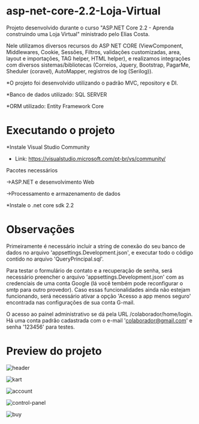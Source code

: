 # asp-net-core-2.2-Loja-Virtual
Projeto desenvolvido durante o curso "ASP.NET Core 2.2 - Aprenda construindo uma Loja Virtual" ministrado pelo Elias Costa.

Nele utilizamos diversos recursos do ASP NET CORE (ViewComponent, Middlewares, Cookie, Sessões, Filtros,
validações customizadas, area, layout e importações, TAG helper, HTML helper), e realizamos integrações com diversos sistemas/bibliotecas (Correios, Jquery, Bootstrap, PagarMe, Sheduler (coravel), AutoMapper, registros de log (Serilog)). 

*O projeto foi desenvolvido utilizando o padrão MVC, repository e DI.

*Banco de dados utilizado: SQL SERVER

*ORM utilizado: Entity Framework Core

# Executando o projeto

*Instale Visual Studio Community
- Link: https://visualstudio.microsoft.com/pt-br/vs/community/

Pacotes necessários


->ASP.NET e desenvolvimento Web


->Processamento e armazenamento de dados

*Instale o .net core sdk 2.2

# Observações

Primeiramente é necessário incluir a string de conexão do seu banco de dados no arquivo 'appsettings.Development.json', e executar todo o código contido no arquivo 'QueryPrincipal.sql'.

Para testar o formulário de contato e a recuperação de senha, será necessário preencher o arquivo 'appsettings.Development.json'
com as credenciais de uma conta Google (lá você tembém pode reconfigurar o smtp para outro provedor).
Caso essas funcionalidades ainda não estejam funcionando, será necessário ativar a opção 'Acesso a app menos seguro' encontrada
nas configurações de sua conta G-mail.

O acesso ao painel administrativo se dá pela URL /colaborador/home/login. Há uma conta padrão cadastrada com o
e-mail 'colaborador@gmail.com' e senha '123456' para testes.

# Preview do projeto

![header](https://user-images.githubusercontent.com/51132386/80565443-d3503380-89c6-11ea-9906-dea05cb03789.png)

![kart](https://user-images.githubusercontent.com/51132386/80565601-46f24080-89c7-11ea-95ff-c8fd93c1c2b1.png)

![account](https://user-images.githubusercontent.com/51132386/80565722-959fda80-89c7-11ea-9099-7dc9d63e9630.png)

![control-panel](https://user-images.githubusercontent.com/51132386/80565838-e0b9ed80-89c7-11ea-80df-0194509ae04a.png)

![buy](https://user-images.githubusercontent.com/51132386/80566211-d3e9c980-89c8-11ea-8da4-ecb14fc4bf3e.png)
